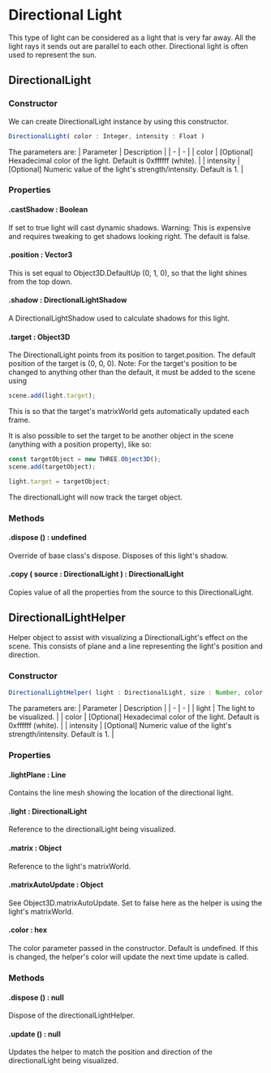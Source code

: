 # Directional Light

This type of light can be considered as a light that is very far away. All the light rays it sends out are parallel to each other. Directional light is often used to represent the sun.

## DirectionalLight

### Constructor

We can create DirectionalLight instance by using this constructor.

```js
DirectionalLight( color : Integer, intensity : Float )
```

The parameters are:
| Parameter | Description |
| - | - |
| color | [Optional] Hexadecimal color of the light. Default is 0xffffff (white). |
| intensity | [Optional] Numeric value of the light's strength/intensity. Default is 1. |

### Properties

#### .castShadow : Boolean

If set to true light will cast dynamic shadows. Warning: This is expensive and requires tweaking to get shadows looking right. The default is false.

#### .position : Vector3

This is set equal to Object3D.DefaultUp (0, 1, 0), so that the light shines from the top down.

#### .shadow : DirectionalLightShadow

A DirectionalLightShadow used to calculate shadows for this light.

#### .target : Object3D

The DirectionalLight points from its position to target.position. The default position of the target is (0, 0, 0).
Note: For the target's position to be changed to anything other than the default, it must be added to the scene using

```js
scene.add(light.target);
```

This is so that the target's matrixWorld gets automatically updated each frame.

It is also possible to set the target to be another object in the scene (anything with a position property), like so:

```js
const targetObject = new THREE.Object3D();
scene.add(targetObject);

light.target = targetObject;
```

The directionalLight will now track the target object.

### Methods

#### .dispose () : undefined

Override of base class's dispose. Disposes of this light's shadow.

#### .copy ( source : DirectionalLight ) : DirectionalLight

Copies value of all the properties from the source to this DirectionalLight.

## DirectionalLightHelper

Helper object to assist with visualizing a DirectionalLight's effect on the scene. This consists of plane and a line representing the light's position and direction.

### Constructor

```js
DirectionalLightHelper( light : DirectionalLight, size : Number, color : Hex )
```

The parameters are:
| Parameter | Description |
| - | - |
| light | The light to be visualized. |
| color | [Optional] Hexadecimal color of the light. Default is 0xffffff (white). |
| intensity | [Optional] Numeric value of the light's strength/intensity. Default is 1. |

### Properties

#### .lightPlane : Line

Contains the line mesh showing the location of the directional light.

#### .light : DirectionalLight

Reference to the directionalLight being visualized.

#### .matrix : Object

Reference to the light's matrixWorld.

#### .matrixAutoUpdate : Object

See Object3D.matrixAutoUpdate. Set to false here as the helper is using the light's matrixWorld.

#### .color : hex

The color parameter passed in the constructor. Default is undefined. If this is changed, the helper's color will update the next time update is called.

### Methods

#### .dispose () : null

Dispose of the directionalLightHelper.

#### .update () : null

Updates the helper to match the position and direction of the directionalLight being visualized.
